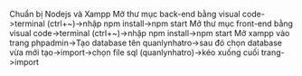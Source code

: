 Chuẩn bị Nodejs và Xampp
Mở thư mục back-end bằng visual code->terminal (ctrl+~)->nhập npm install->npm start
Mở thư mục front-end bằng visual code->terminal (ctrl+~)->nhập npm install->npm start
Mở xampp vào trang phpadmin->Tạo database tên quanlynhatro->sau đó chọn database vừa mới tạo->import->chọn file sql (quanlynhatro)->kéo xuống cuối trang->import
